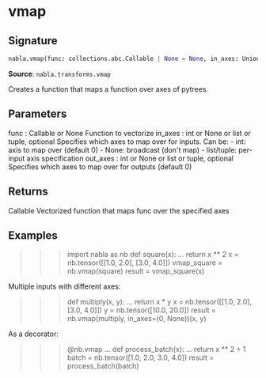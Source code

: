 # vmap

## Signature

```python
nabla.vmap(func: collections.abc.Callable | None = None, in_axes: Union[int, NoneType, list, tuple] = 0, out_axes: Union[int, NoneType, list, tuple] = 0) -> collections.abc.Callable[..., typing.Any]
```

**Source**: `nabla.transforms.vmap`

Creates a function that maps a function over axes of pytrees.

Parameters
----------
func : Callable or None
    Function to vectorize
in_axes : int or None or list or tuple, optional
    Specifies which axes to map over for inputs. Can be:
    - int: axis to map over (default 0)
    - None: broadcast (don't map)
    - list/tuple: per-input axis specification
out_axes : int or None or list or tuple, optional
    Specifies which axes to map over for outputs (default 0)

Returns
-------
Callable
    Vectorized function that maps func over the specified axes

Examples
--------
>>> import nabla as nb
>>> def square(x):
...     return x ** 2
>>> x = nb.tensor([[1.0, 2.0], [3.0, 4.0]])
>>> vmap_square = nb.vmap(square)
>>> result = vmap_square(x)

Multiple inputs with different axes:

>>> def multiply(x, y):
...     return x * y
>>> x = nb.tensor([[1.0, 2.0], [3.0, 4.0]])
>>> y = nb.tensor([10.0, 20.0])
>>> result = nb.vmap(multiply, in_axes=(0, None))(x, y)

As a decorator:

>>> @nb.vmap
... def process_batch(x):
...     return x ** 2 + 1
>>> batch = nb.tensor([1.0, 2.0, 3.0, 4.0])
>>> result = process_batch(batch)

